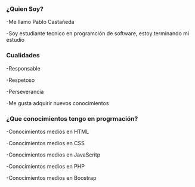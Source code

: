 ### ¿Quien Soy?
-Me llamo Pablo Castañeda

-Soy estudiante tecnico en programción de software, estoy terminando mi estudio

### Cualidades
-Responsable

-Respetoso

-Perseverancia

-Me gusta adquirir nuevos conocimientos


### ¿Que conocimientos tengo en progrmación?

-Conocimientos medios en HTML

-Conocimientos medios en CSS

-Conocimientos medios en JavaScritp

-Conocimientos medios en PHP

-Conocimientos medios en Boostrap


<!--
**pCastaeda/pCastaeda** is a ✨ _special_ ✨ repository because its `README.md` (this file) appears on your GitHub profile.

Here are some ideas to get you started:

- 🔭 I’m currently working on ...
- 🌱 I’m currently learning ...
- 👯 I’m looking to collaborate on ...
- 🤔 I’m looking for help with ...
- 💬 Ask me about ...
- 📫 How to reach me: ...
- 😄 Pronouns: ...
- ⚡ Fun fact: ...

